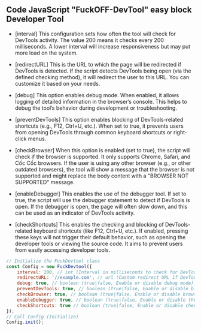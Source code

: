 ## Code JavaScript "FuckOFF-DevTool" easy block Developer Tool

- [interval] This configuration sets how often the tool will check for DevTools activity. The value 200 means it checks every 200 milliseconds. A lower interval will increase responsiveness but may put more load on the system.

- [redirectURL] This is the URL to which the page will be redirected if DevTools is detected. If the script detects DevTools being open (via the defined checking method), it will redirect the user to this URL. You can customize it based on your needs.
  
- [debug] This option enables debug mode. When enabled, it allows logging of detailed information in the browser’s console. This helps to debug the tool’s behavior during development or troubleshooting.
  
- [preventDevTools] This option enables blocking of DevTools-related shortcuts (e.g., F12, Ctrl+U, etc.). When set to true, it prevents users from opening DevTools through common keyboard shortcuts or right-click menus.
  
- [checkBrowser] When this option is enabled (set to true), the script will check if the browser is supported. It only supports Chrome, Safari, and Cốc Cốc browsers. If the user is using any other browser (e.g., or other outdated browsers), the tool will show a message that the browser is not supported and might replace the body content with a "BROWSER NOT SUPPORTED" message.
  
- [enableDebugger] This enables the use of the debugger tool. If set to true, the script will use the debugger statement to detect if DevTools is open. If the debugger is open, the page will often slow down, and this can be used as an indicator of DevTools activity.
  
- [checkShortcuts] This enables the checking and blocking of DevTools-related keyboard shortcuts (like F12, Ctrl+U, etc.). If enabled, pressing these keys will not trigger their default behavior, such as opening the developer tools or viewing the source code. It aims to prevent users from easily accessing developer tools.

```javascript
// Initialize the FuckDevtool class
const Config = new FuckDevtool({
    interval: 200, // int (Interval in milliseconds to check for DevTools activity)
    redirectURL: '//example.com', // url (Custom redirect URL if DevTools is detected)
    debug: true, // boolean (true|false, Enable or disable debug mode)
    preventDevTools: true, // boolean (true|false, Enable or disable blocking of DevTools shortcuts)
    checkBrowser: true, // boolean (true|false, Enable or disable browser check)
    enableDebugger: true, // boolean (true|false, Enable or disable the debugger for DevTools detection)
    checkShortcuts: true // boolean (true|false, Enable or disable checking and blocking DevTools-related shortcuts)
});
// Call Config (Initialize)
Config.init();
```
